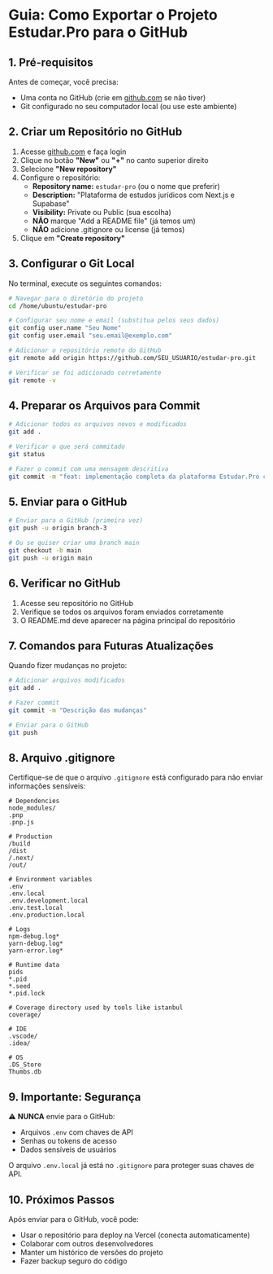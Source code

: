 # Guia: Como Exportar o Projeto Estudar.Pro para o GitHub

## 1. Pré-requisitos

Antes de começar, você precisa:
- Uma conta no GitHub (crie em [github.com](https://github.com) se não tiver)
- Git configurado no seu computador local (ou use este ambiente)

## 2. Criar um Repositório no GitHub

1. Acesse [github.com](https://github.com) e faça login
2. Clique no botão **"New"** ou **"+"** no canto superior direito
3. Selecione **"New repository"**
4. Configure o repositório:
   - **Repository name:** `estudar-pro` (ou o nome que preferir)
   - **Description:** "Plataforma de estudos jurídicos com Next.js e Supabase"
   - **Visibility:** Private ou Public (sua escolha)
   - **NÃO** marque "Add a README file" (já temos um)
   - **NÃO** adicione .gitignore ou license (já temos)
5. Clique em **"Create repository"**

## 3. Configurar o Git Local

No terminal, execute os seguintes comandos:

```bash
# Navegar para o diretório do projeto
cd /home/ubuntu/estudar-pro

# Configurar seu nome e email (substitua pelos seus dados)
git config user.name "Seu Nome"
git config user.email "seu.email@exemplo.com"

# Adicionar o repositório remoto do GitHub
git remote add origin https://github.com/SEU_USUARIO/estudar-pro.git

# Verificar se foi adicionado corretamente
git remote -v
```

## 4. Preparar os Arquivos para Commit

```bash
# Adicionar todos os arquivos novos e modificados
git add .

# Verificar o que será commitado
git status

# Fazer o commit com uma mensagem descritiva
git commit -m "feat: implementação completa da plataforma Estudar.Pro com autenticação WhatsApp via WasenderAPI"
```

## 5. Enviar para o GitHub

```bash
# Enviar para o GitHub (primeira vez)
git push -u origin branch-3

# Ou se quiser criar uma branch main
git checkout -b main
git push -u origin main
```

## 6. Verificar no GitHub

1. Acesse seu repositório no GitHub
2. Verifique se todos os arquivos foram enviados corretamente
3. O README.md deve aparecer na página principal do repositório

## 7. Comandos para Futuras Atualizações

Quando fizer mudanças no projeto:

```bash
# Adicionar arquivos modificados
git add .

# Fazer commit
git commit -m "Descrição das mudanças"

# Enviar para o GitHub
git push
```

## 8. Arquivo .gitignore

Certifique-se de que o arquivo `.gitignore` está configurado para não enviar informações sensíveis:

```
# Dependencies
node_modules/
.pnp
.pnp.js

# Production
/build
/dist
/.next/
/out/

# Environment variables
.env
.env.local
.env.development.local
.env.test.local
.env.production.local

# Logs
npm-debug.log*
yarn-debug.log*
yarn-error.log*

# Runtime data
pids
*.pid
*.seed
*.pid.lock

# Coverage directory used by tools like istanbul
coverage/

# IDE
.vscode/
.idea/

# OS
.DS_Store
Thumbs.db
```

## 9. Importante: Segurança

⚠️ **NUNCA** envie para o GitHub:
- Arquivos `.env` com chaves de API
- Senhas ou tokens de acesso
- Dados sensíveis de usuários

O arquivo `.env.local` já está no `.gitignore` para proteger suas chaves de API.

## 10. Próximos Passos

Após enviar para o GitHub, você pode:
- Usar o repositório para deploy na Vercel (conecta automaticamente)
- Colaborar com outros desenvolvedores
- Manter um histórico de versões do projeto
- Fazer backup seguro do código

